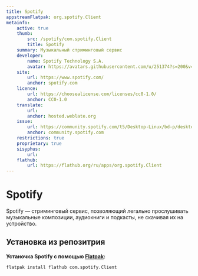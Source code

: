 ```yaml
---
title: Spotify
appstreamFlatpak: org.spotify.Client
metainfo:
    active: true
    thumb:
        src: /spotify/com.spotify.Client
        title: Spotify
    summary: Музыкальный стриминговый сервис
    developer: 
        name: Spotify Technology S.A.
        avatar: https://avatars.githubusercontent.com/u/251374?s=200&v=4
    site:
        url: https://www.spotify.com/
        anchor: spotify.com
    licence:
        url: https://choosealicense.com/licenses/cc0-1.0/
        anchor: CC0-1.0
    translate:
        url: 
        anchor: hosted.weblate.org
    issue: 
        url: https://community.spotify.com/t5/Desktop-Linux/bd-p/desktop_linux
        anchor: community.spotify.com
    restrictions: true
    proprietary: true
    sisyphus:
        url: 
    flathub:
        url: https://flathub.org/ru/apps/org.spotify.Client
---
```




# Spotify

Spotify — стриминговый сервис, позволяющий легально прослушивать музыкальные композиции, аудиокниги и подкасты, не скачивая их на устройство.

## Установка из репозитрия

**Устаночка Spotify с помощью [Flatpak](/flatpak):**

```shell[flatpak]
flatpak install flathub com.spotify.Client
```
<!--@include: ./parts/install/software-flatpak.md-->